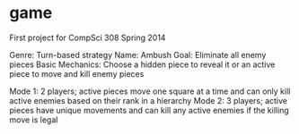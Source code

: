 game
====

First project for CompSci 308 Spring 2014

Genre: Turn-based strategy
Name: Ambush
Goal: Eliminate all enemy pieces
Basic Mechanics: Choose a hidden piece to reveal it or an active piece to move and kill enemy pieces

Mode 1: 2 players; active pieces move one square at a time and can only kill active enemies based on their rank in a hierarchy
Mode 2: 3 players; active pieces have unique movements and can kill any active enemies if the killing move is legal
